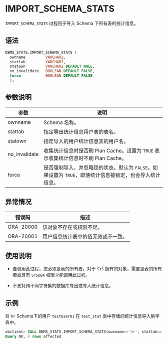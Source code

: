 # IMPORT_SCHEMA_STATS 

`IMPORT_SCHEMA_STATS` 过程用于导入 Schema 下所有表的统计信息。

## 语法 

```sql
DBMS_STATS.IMPORT_SCHEMA_STATS (
  ownname         VARCHAR2,
  stattab         VARCHAR2, 
  statown         VARCHAR2 DEFAULT NULL,
  no_invalidate   BOOLEAN DEFAULT FALSE,
  force           BOOLEAN DEFAULT FALSE
  );
```

## 参数说明 

|      参数       |                                      说明                                   |
|---------------|------------------------------------------------------------------------------|
| ownname       | Schema 名称。                                                                |
| stattab       | 指定导出统计信息用户表的表名。                                                 |
| statown       | 指定导入的用户统计信息表的用户名。                                              |
| no_invalidate | 收集统计信息时是否刷 Plan Cache。设置为 `TRUE` 表示收集统计信息时不刷 Plan Cache。  |
| force         | 是否强制导入，并忽略锁的状态。默认为 `FALSE`。如果设置为 `TRUE`，即使统计信息被锁定，也会导入统计信息。 |



## 异常情况 

|    错误码    |        描述         |
|-----------|-------------------|
| ORA-20000 | 该对象不存在或权限不足。      |
| ORA-20001 | 用户信息统计表中的值无效或不一致。 |



## 使用说明 

* 要调用此过程，您必须是表的所有者。对于 `SYS` 拥有的对象，需要是表的所有者或具有 `SYSDBA` 权限才能调用此过程。 

* 不支持跨不同字符集的数据库导出或导入统计信息。


## 示例 

将 `hr` Schema下的用户 `testUser01` 在 `test_stat` 表中存储的统计信息导入到字典中。

```sql
obclient> CALL DBMS_STATS.IMPORT_SCHEMA_STATS(ownname=>'hr', stattab=>'test_stat', statown=>'testUser01');
Query OK, 0 rows affected
```